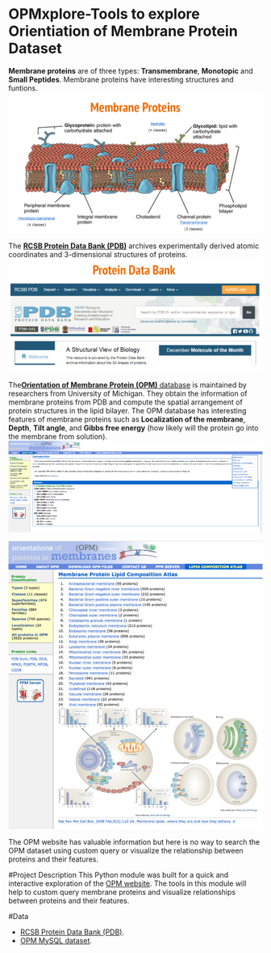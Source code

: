 # OPMxplore-Tools to explore Orientiation of Membrane Protein Dataset

**Membrane proteins** are of three types: **Transmembrane**, **Monotopic** and **Small Peptides**. Membrane proteins have interesting structures and funtions.
![](doc/Membrane_prot.png)

The [**RCSB Protein Data Bank (PDB)**](https://www.rcsb.org/pdb/home/home.do) archives experimentally derived atomic coordinates and 3-dimensional structures of proteins.
![](doc/pdbscreen.png)

The[**Orientation of Membrane Protein (OPM)** database](http://opm.phar.umich.edu/about.php) is maintained by researchers from University of Michigan. They obtain the information of membrane proteins from PDB and compute the spatial arrangement of protein structures in the lipid bilayer. The OPM database has interesting features of membrane proteins such as **Localization of the membrane**, **Depth**, **Tilt angle**, and **Gibbs free energy** (how likely will the protein go into the membrane from solution).
![](doc/opm_intro.png)

![](doc/opm_snap.png)

The OPM website has valuable information but here is no way to search the OPM dataset using custom query or visualize the relationship between proteins and their features. 

#Project Description
This Python module was built for a quick and interactive exploration of the [OPM website](http://opm.phar.umich.edu/about.php). 
The tools in this module will help to custom query membrane proteins and visualize relationships between proteins and their features. 


#Data

* [RCSB Protein Data Bank (PDB)](https://www.rcsb.org/pdb/home/home.do).
* [OPM MySQL dataset](http://opm.phar.umich.edu/OPM-2016-10-10.sql).






